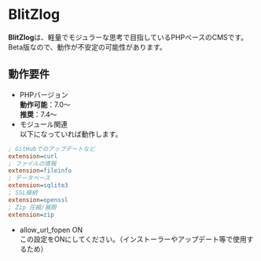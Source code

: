 # BlitZlog
**BlitZlog**は、軽量でモジュラーな思考で目指しているPHPベースのCMSです。<br>
Beta版なので、動作が不安定の可能性があります。

## 動作要件
- PHPバージョン<br>
**動作可能**：7.0～<br>
**推奨**：7.4～
- モジュール関連<br>
以下になっていれば動作します。
```ini
; GitHubでのアップデートなど
extension=curl
; ファイルの情報
extension=fileinfo
; データベース
extension=sqlite3
; SSL接続
extension=openssl
; Zip 圧縮/展開 
extension=zip
```
- allow_url_fopen ON<br>
この設定をONにしてください。（インストーラーやアップデート等で使用するため）
